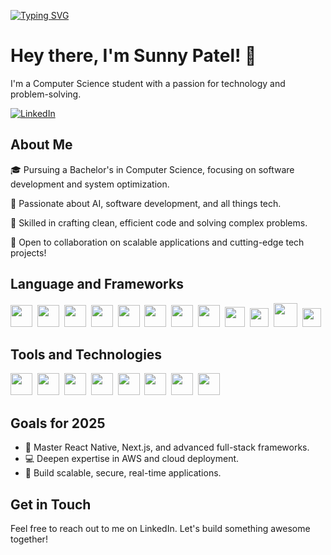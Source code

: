 [![Typing SVG](https://readme-typing-svg.herokuapp.com?font=Fira+Code&pause=1000&color=656BF7&random=false&width=1000&lines=Bachelor's+in+Computer+Science;Full+Stack+Developer;Software+Engineer;DevOps+Enthusiast;Team+Leader)](https://git.io/typing-svg)

# Hey there, I'm Sunny Patel! 🤙

I'm a Computer Science student with a passion for technology and problem-solving.

[![LinkedIn](https://img.shields.io/badge/LinkedIn-%230077B5.svg?&style=flat-square&logo=linkedin&logoColor=white)](https://www.linkedin.com/in/ingsunny/)&nbsp;

## About Me

🎓 Pursuing a Bachelor's in Computer Science, focusing on software development and system optimization.

🌱 Passionate about AI, software development, and all things tech.

🔧 Skilled in crafting clean, efficient code and solving complex problems.

🔗 Open to collaboration on scalable applications and cutting-edge tech projects!

## Language and Frameworks

<!-- [<img src="https://upload.wikimedia.org/wikipedia/en/3/30/Java_programming_language_logo.svg" height="35">](https://www.java.com/) -->
<!-- [<img src="https://upload.wikimedia.org/wikipedia/commons/4/4c/Typescript_logo_2020.svg" height="35">](https://www.typescriptlang.org/) -->

[<img src="https://upload.wikimedia.org/wikipedia/commons/1/19/C_Logo.png" height="35">](https://github.com/ingsunny)&nbsp;
[<img src="https://upload.wikimedia.org/wikipedia/commons/c/c3/Python-logo-notext.svg" height="35">](https://www.python.org/)&nbsp;
[<img src="https://upload.wikimedia.org/wikipedia/commons/9/99/Unofficial_JavaScript_logo_2.svg" height="35">](https://developer.mozilla.org/en-US/docs/Web/JavaScript)&nbsp;
[<img src="https://cdn.iconscout.com/icon/free/png-256/free-html-5-logo-icon-download-in-svg-png-gif-file-formats--programming-langugae-language-pack-logos-icons-1175208.png" height="35">](https://developer.mozilla.org/en-US/docs/Web/HTML)&nbsp;
[<img src="https://cdn.iconscout.com/icon/free/png-256/free-sass-logo-icon-download-in-svg-png-gif-file-formats--technology-social-media-company-brand-vol-6-pack-logos-icons-2945135.png" height="35">](https://developer.mozilla.org/en-US/docs/Web/CSS)&nbsp;
[<img src="https://upload.wikimedia.org/wikipedia/commons/a/a7/React-icon.svg" height="35">](https://reactjs.org/)&nbsp;
[<img src="https://img.icons8.com/fluent-systems-filled/200/FFFFFF/nextjs.png" height="35">](https://nextjs.org/)&nbsp;
[<img src="https://upload.wikimedia.org/wikipedia/commons/d/d9/Node.js_logo.svg" height="35">](https://nodejs.org/)&nbsp;
[<img src="https://upload.wikimedia.org/wikipedia/commons/2/27/PHP-logo.svg" height="32">](https://www.php.net/)&nbsp;
[<img src="https://cdn2.iconfinder.com/data/icons/social-icons-33/128/Wordpress-512.png" height="30">](https://wordpress.org/)&nbsp;
[<img src="https://cdn4.iconfinder.com/data/icons/logos-and-brands/512/194_Laravel_logo_logos-512.png" height="38">](https://laravel.com/)&nbsp;
[<img src="https://upload.wikimedia.org/wikipedia/commons/d/d5/Tailwind_CSS_Logo.svg" height="30">](https://tailwindcss.com/)&nbsp;

<!-- [<img src="https://encrypted-tbn0.gstatic.com/images?q=tbn:ANd9GcRQ7PGd9PQ0AVQGTzx4K0HKeYWSgLVpz9tEJA&s" height="35">](https://github.com/ingsunny) -->

<!-- [<img src="https://static.canva.com/web/images/8439b51bb7a19f6e65ce1064bc37c197.svg" height="35">](https://github.com/ingsunny) -->

<!-- ## GitHub Statistics

[<img src="https://github-readme-stats.vercel.app/api/top-langs?username=ingsunny&show_icons=true&locale=en&layout=compact" alt="ingsunny" />](https://github.com/ingsunny)
&nbsp;
[<img src="https://github-readme-stats.vercel.app/api?username=ingsunny&show_icons=true&locale=en" alt="ingsunny" />](https://github.com/ingsunny) -->

## Tools and Technologies

[<img src="https://cdn.worldvectorlogo.com/logos/mysql-logo-pure.svg" height="35">](https://www.mysql.com/)&nbsp;
[<img src="https://cdn.iconscout.com/icon/free/png-256/free-mongodb-logo-icon-download-in-svg-png-gif-file-formats--technology-social-media-company-brand-vol-5-pack-logos-icons-3030245.png" height="35">](https://www.mongodb.com/)&nbsp;
[<img src="https://i0.wp.com/amach.com/wp-content/uploads/2023/10/aww-logo-blue-background.png?resize=1024%2C1024&ssl=1" height="35">](https://github.com/ingsunny)&nbsp;
[<img src="https://upload.wikimedia.org/wikipedia/commons/4/46/Touchicon-180.png" height="35">](https://github.com/ingsunny)&nbsp;
[<img src="https://pbs.twimg.com/profile_images/1721635100763275264/XTLwijo3_400x400.jpg" height="35">](https://github.com/ingsunny)&nbsp;
[<img src="https://socket.io/images/logo-dark.svg" height="35">](https://github.com/ingsunny)&nbsp;
[<img src="https://voyager.postman.com/logo/postman-logo-icon-orange.svg" height="35">](https://github.com/ingsunny)&nbsp;
[<img src="https://1000logos.net/wp-content/uploads/2020/03/Canva-icon.png" height="35">](https://github.com/ingsunny)&nbsp;

## Goals for 2025

- 🌟 Master React Native, Next.js, and advanced full-stack frameworks.
- 💻 Deepen expertise in AWS and cloud deployment.
- 🎯 Build scalable, secure, real-time applications.

## Get in Touch

Feel free to reach out to me on LinkedIn. Let's build something awesome together!
